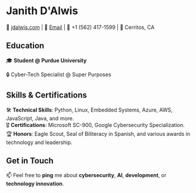 # Janith D'Alwis

🔗 [jdalwis.com](#) | 📧 [Email](mailto:jdalwis@purdue.edu) | 📱 +1 (562) 417-1599 | 📍 Cerritos, CA

## Education

🎓 **Student @ Purdue University**  

🔒 Cyber-Tech Specialist @ Super Purposes

## Skills & Certifications

🛠️ **Technical Skills**: Python, Linux, Embedded Systems, Azure, AWS, JavaScript, Java, and more.  
🎖️ **Certifications**: Microsoft SC-900, Google Cybersecurity Specialization.  
🏆 **Honors**: Eagle Scout, Seal of Biliteracy in Spanish, and various awards in technology and leadership.

## Get in Touch

📫 Feel free to **ping** me about **cybersecurity**, **AI**, **development**, or **technology innovation**.  
